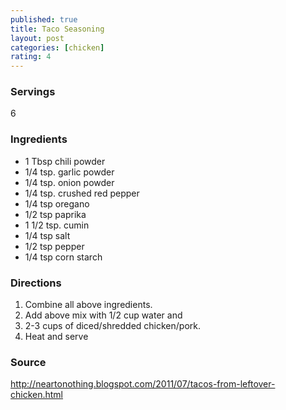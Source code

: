 ```yaml
---
published: true
title: Taco Seasoning
layout: post
categories: [chicken]
rating: 4
---
```

### Servings
6

### Ingredients
- 1 Tbsp chili powder
- 1/4 tsp. garlic powder
- 1/4 tsp. onion powder
- 1/4 tsp. crushed red pepper
- 1/4 tsp oregano
- 1/2 tsp paprika
- 1 1/2 tsp. cumin
- 1/4 tsp salt
- 1/2 tsp pepper
- 1/4 tsp corn starch 


### Directions
1. Combine all above ingredients.
2. Add above mix with 1/2 cup water and
3. 2-3 cups of diced/shredded chicken/pork.
4. Heat and serve

### Source
<a href="http://neartonothing.blogspot.com/2011/07/tacos-from-leftover-chicken.html" target="new">http://neartonothing.blogspot.com/2011/07/tacos-from-leftover-chicken.html</a>
